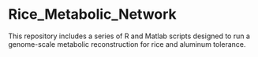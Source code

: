 # Rice_Metabolic_Network
This repository includes a series of R and Matlab scripts designed to run a genome-scale metabolic reconstruction for rice and aluminum tolerance. 
